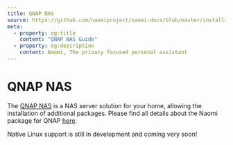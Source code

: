 ```yaml
---
title: QNAP NAS
source: https://github.com/naomiproject/naomi-docs/blob/master/installation/qnap.md
meta:
  - property: og:title
    content: "QNAP NAS Guide"
  - property: og:description
    content: Naomi, The privacy focused personal assistant
---
```


# QNAP NAS

The [QNAP NAS](https://www.qnap.com) is a NAS server solution for your home, allowing the installation of additional packages.
Please find all details about the Naomi package for QNAP [here](https://github.com/naomiproject/naomi-qnap-qpkg).

Native Linux support is still in development and coming very soon!

<DocPreviousVersions/>
<EditPageLink/>
